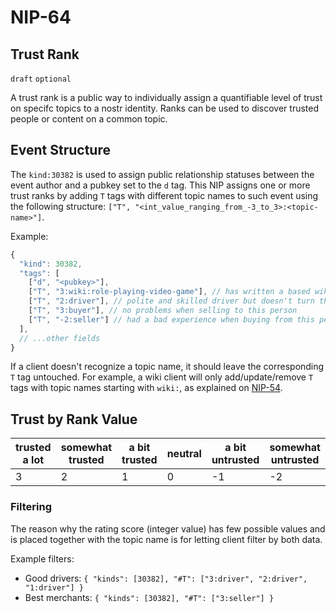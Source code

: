 NIP-64
======

Trust Rank
----------

`draft` `optional`

A trust rank is a public way to individually assign a quantifiable level of trust on specifc topics to a nostr identity.
Ranks can be used to discover trusted people or content on a common topic.

## Event Structure

The `kind:30382` is used to assign public relationship statuses between the event author and a pubkey set to the `d` tag.
This NIP assigns one or more trust ranks by adding `T` tags with different topic names to such event
using the following structure: `["T", "<int_value_ranging_from_-3_to_3>:<topic-name>"]`.

Example:

```js
{
  "kind": 30382,
  "tags": [
    ["d", "<pubkey>"],
    ["T", "3:wiki:role-playing-video-game"], // has written a based wiki article about RPG
    ["T", "2:driver"], // polite and skilled driver but doesn't turn the air conditioner on
    ["T", "3:buyer"], // no problems when selling to this person
    ["T", "-2:seller"] // had a bad experience when buying from this person or company
  ],
  // ...other fields
}
```

If a client doesn't recognize a topic name, it should leave the corresponding `T` tag untouched. For example,
a wiki client will only add/update/remove `T` tags with topic names starting with `wiki:`, as explained on [NIP-54](#54.md).

## Trust by Rank Value

|trusted a lot|somewhat trusted|a bit trusted|neutral|a bit untrusted|somewhat untrusted|untrusted a lot|
|-|-|-|-|-|-|-|
|3|2|1|0|-1|-2|-3|

### Filtering

The reason why the rating score (integer value) has few possible values and is placed together with the topic name
is for letting client filter by both data.

Example filters:

- Good drivers: `{ "kinds": [30382], "#T": ["3:driver", "2:driver", "1:driver"] }`
- Best merchants: `{ "kinds": [30382], "#T": ["3:seller"] }`
